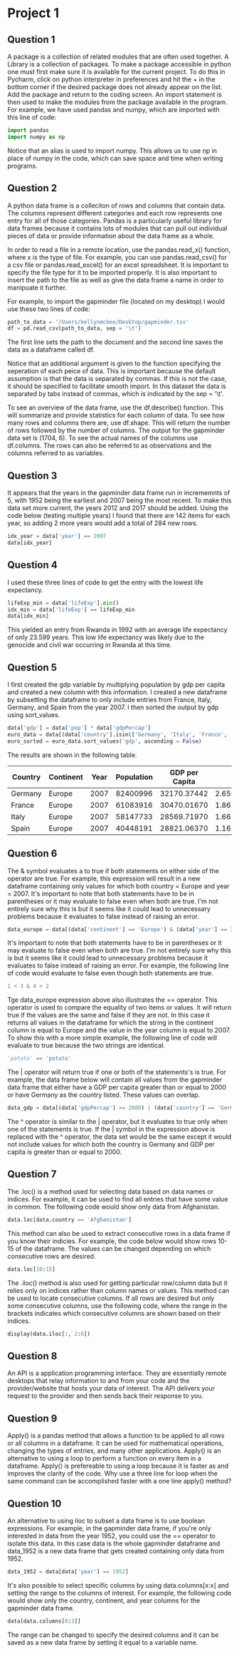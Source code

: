 # Project 1

## Question 1

A package is a collection of related modules that are often used together. A Library is a collection of packages. To make a package accessible in python one must first make sure it is available for the current project. To do this in Pycharm, click on python interpreter in preferences and hit the + in the bottom corner if the desired package does not already appear on the list. Add the package and return to the coding screen. An import statement is then used to make the modules from the package available in the program. For example, we have used pandas and numpy, which are imported with this line of code:

```python
import pandas
import numpy as np
```

Notice that an alias is used to import numpy. This allows us to use np in place of numpy in the code, which can save space and time when writing programs. 

## Question 2 

A python data frame is a colleciton of rows and columns that contain data. The columns represent different categories and each row represents one entry for all of those categories. Pandas is a particularly useful library for data frames because it contains lots of modules that can pull out individual pieces of data or provide information about the data frame as a whole. 

In order to read a file in a remote location, use the pandas.read_x() function, where x is the type of file. For example, you can use pandas.read_csv() for a csv file or pandas.read_excel() for an excel spreadsheet. It is important to specify the file type for it to be imported properly. It is also important to insert the path to the file as well as give the data frame a name in order to manipuate it further. 

For example, to import the gapminder file (located on my desktop) I would use these two lines of code:

``` python
path_to_data = '/Users/kellynmckee/Desktop/gapminder.tsv'
df = pd.read_csv(path_to_data, sep = '\t')
```
The first line sets the path to the document and the second line saves the data as a dataframe called df.

Notice that an additional argument is given to the function specifying the seperation of each peice of data. This is important because the default assumption is that the data is separated by commas. If this is not the case, it should be specified to facilitate smooth import. In this dataset the data is separated by tabs instead of commas, which is indicated by the sep = '\t'.

To see an overview of the data frame, use the df.describe() function. This will summarize and provide statistics for each column of data. To see how many rows and columns there are, use df.shape. This will return the number of rows followed by the number of columns. The output for the gapminder data set is (1704, 6). To see the actual names of the columns use df.columns. The rows can also be referred to as observations and the columns referred to as variables.

## Question 3

It appears that the years in the gapminder data frame run in incrememnts of 5, with 1952 being the earliest and 2007 being the most recent. To make this data set more current, the years 2012 and 2017 should be added. Using the code below (testing multiple years) I found that there are 142 items for each year, so adding 2 more years would add a total of 284 new rows.

```python
idx_year = data['year'] == 2007
data[idx_year]
```

## Question 4

I used these three lines of code to get the entry with the lowest life expectancy.

```python
lifeExp_min = data['lifeExp'].min()
idx_min = data['lifeExp'] == lifeExp_min
data[idx_min]
```
This yielded an entry from Rwanda in 1992 with an average life expectancy of only 23.599 years. This low life expectancy was likely due to the genocide and civil war occurring in Rwanda at this time.

## Question 5

I first created the gdp variable by multiplying population by gdp per capita and created a new column with this information. I created a new dataframe by subsetting the dataframe to only include entries from France, Italy, Germany, and Spain from the year 2007. I then sorted the output by gdp using sort_values.

```python
data['gdp'] = data['pop'] * data['gdpPercap']
euro_data = data[(data['country'].isin(['Germany', 'Italy', 'France', 'Spain'])) & (data['year'] == 2007)]
euro_sorted = euro_data.sort_values('gdp', ascending = False)
```
The results are shown in the following table. 

| Country | Continent | Year | Population | GDP per Capita | GDP          |  
| ------- | --------- | ---- | ---------- | -------------- | ------------ |
| Germany | Europe    | 2007 | 82400996   | 32170.37442    | 2.650871e+12 |
| France  | Europe    | 2007 | 61083916   | 30470.01670    | 1.861228e+12 |
| Italy   | Europe    | 2007 | 58147733   | 28569.71970    | 1.661264e+12 |
| Spain   | Europe    | 2007 | 40448191   | 28821.06370    | 1.165760e+12 |

## Question 6

The & symbol evaluates a to true if both statements on either side of the operator are true. For example, this expression will result in a new dataframe containing only values for which both country = Europe and year = 2007. It's important to note that both statements have to be in parentheses or it may evaluate to false even when both are true. I'm not entirely sure why this is but it seems like it could lead to unnecessary problems because it evaluates to false instead of raising an error.

```python
data_europe = data[(data['continent'] == 'Europe') & (data['year'] == 2007)]
```

It's important to note that both statements have to be in parentheses or it may evaluate to false even when both are true. I'm not entirely sure why this is but it seems like it could lead to unnecessary problems because it evaluates to false instead of raising an error. For example, the following line of code would evaluate to false even though both statements are true.

```python
1 < 3 & 4 > 2 
```

Tge data_europe expression above also illustrates the == operator. This operator is used to compare the equality of two items or values. It will return true if the values are the same and false if they are not. In this case it returns all values in the dataframe for which the string in the continent column is equal to Europe and the value in the year column is equal to 2007. To show this with a more simple example, the following line of code will evaluate to true because the two strings are identical.

```python
'potato' == 'potato'
```

The | operator will return true if one or both of the statements's is true. For example, the data frame below will contain all values from the gapminder data frame that either have a GDP per capita greater than or equal to 2000 or have Germany as the country listed. These values can overlap.

```python
data_gdp = data[(data['gdpPercap'] >= 2000) | (data['country'] == 'Germany')]
```
The ^ operator is similar to the | operator, but it evaluates to true only when one of the statements is true. If the | symbol in the expression above is replaced with the ^ operator, the data set would be the same except it would not include values for which both the country is Germany and GDP per capita is greater than or equal to 2000.


## Question 7

The .loc() is a method used for selecting data based on data names or indices. For example, it can be used to find all entries that have some value in common. The following code would show only data from Afghanistan.

```python
data.loc[data.country == 'Afghanistan']
```

This method can also be used to extract consecutive rows in a data frame if you know their indicies. For example, the code below would show rows 10-15 of the dataframe. The values can be changed depending on which consecutive rows are desired. 

```python
data.loc[10:15]
```

The .iloc() method is also used for getting particular row/column data but it relies only on indices rather than column names or values. This method can be used to locate consecutive columns. If all rows are desired but only some consecutive columns, use the following code, where the range in the brackets indicates which consecutive columns are shown based on their indices.

```python
display(data.iloc[:, 2:6])
```

## Question 8

An API is a application programming interface. They are essentially remote desktops that relay information to and from your code and the provider/website that hosts your data of interest. The API delivers your request to the provider and then sends back their response to you.


## Question 9

Apply() is a pandas method that allows a function to be applied to all rows or all columns in a dataframe. It can be used for mathematical operations, changing the types of entries, and many other applications. Apply() is an alternative to using a loop to perform a function on every item in a dataframe. Apply() is prefereable to using a loop because it is faster as and improves the clarity of the code. Why use a three line for loop when the same command can be accomplished faster with a one line apply() method?

## Question 10

An alternative to using iloc to subset a data frame is to use boolean expressions. For example, in the gapminder data frame, if you're only interested in data from the year 1952, you could use the == operator to isolate this data. In this case data is the whole gapminder dataframe and data_1952 is a new data frame that gets created containing only data from 1952. 

```python
data_1952 = data[data['year'] == 1952]
```

It's also possible to select specific columns by using data.columns[x:x] and setting the range to the columns of interest. For example, the following code would show only the country, continent, and year columns for the gapminder data frame.

```python
data[data.columns[0:3]]
```
The range can be changed to specify the desired columns and it can be saved as a new data frame by setting it equal to a variable name.
